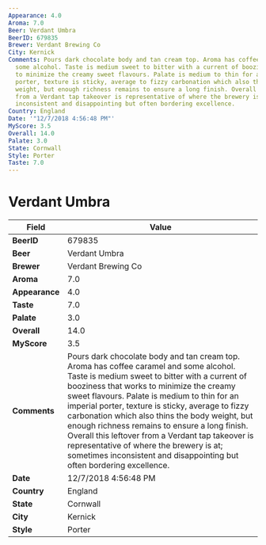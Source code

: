 ```yaml
---
Appearance: 4.0
Aroma: 7.0
Beer: Verdant Umbra
BeerID: 679835
Brewer: Verdant Brewing Co
City: Kernick
Comments: Pours dark chocolate body and tan cream top. Aroma has coffee caramel and
  some alcohol. Taste is medium sweet to bitter with a current of booziness that works
  to minimize the creamy sweet flavours. Palate is medium to thin for an imperial
  porter, texture is sticky, average to fizzy carbonation which also thins the body
  weight, but enough richness remains to ensure a long finish. Overall this leftover
  from a Verdant tap takeover is representative of where the brewery is at; sometimes
  inconsistent and disappointing but often bordering excellence.
Country: England
Date: '"12/7/2018 4:56:48 PM"'
MyScore: 3.5
Overall: 14.0
Palate: 3.0
State: Cornwall
Style: Porter
Taste: 7.0
---
```


# Verdant Umbra

| Field         | Value |
|---------------|-------|
| **BeerID** | 679835 |
| **Beer** | Verdant Umbra |
| **Brewer** | Verdant Brewing Co |
| **Aroma** | 7.0 |
| **Appearance** | 4.0 |
| **Taste** | 7.0 |
| **Palate** | 3.0 |
| **Overall** | 14.0 |
| **MyScore** | 3.5 |
| **Comments** | Pours dark chocolate body and tan cream top. Aroma has coffee caramel and some alcohol. Taste is medium sweet to bitter with a current of booziness that works to minimize the creamy sweet flavours. Palate is medium to thin for an imperial porter, texture is sticky, average to fizzy carbonation which also thins the body weight, but enough richness remains to ensure a long finish. Overall this leftover from a Verdant tap takeover is representative of where the brewery is at; sometimes inconsistent and disappointing but often bordering excellence. |
| **Date** | 12/7/2018 4:56:48 PM |
| **Country** | England |
| **State** | Cornwall |
| **City** | Kernick |
| **Style** | Porter |

